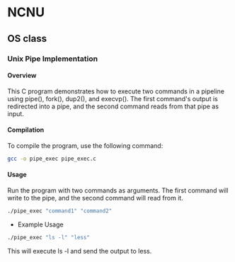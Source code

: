 # NCNU
## OS class
### Unix Pipe Implementation
#### Overview

This C program demonstrates how to execute two commands in a pipeline using pipe(), fork(), dup2(), and execvp(). The first command's output is redirected into a pipe, and the second command reads from that pipe as input.

#### Compilation

To compile the program, use the following command:
```bash
gcc -o pipe_exec pipe_exec.c
```
#### Usage

Run the program with two commands as arguments. The first command will write to the pipe, and the second command will read from it.
```bash
./pipe_exec "command1" "command2"
```
- Example Usage
```bash
./pipe_exec "ls -l" "less"
```
This will execute ls -l and send the output to less.

